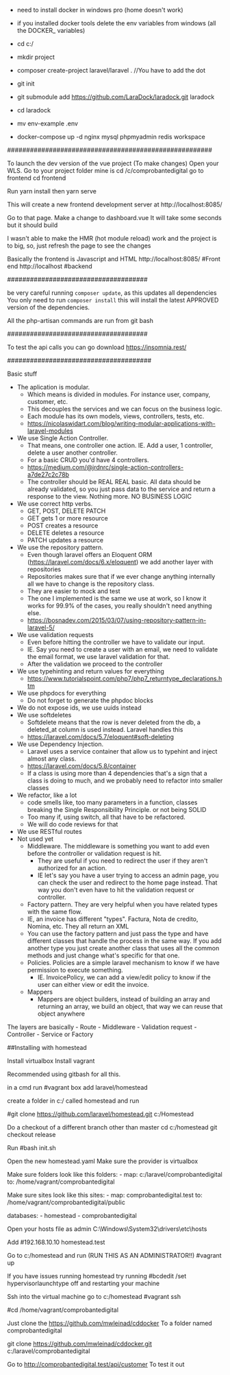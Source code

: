 - need to install docker in windows pro (home doesn't work)
- if you installed docker tools delete the env variables from windows (all the DOCKER_ variables)

- cd c:/
- mkdir project
- composer create-project laravel/laravel .       //You have to add the dot
- git init
- git submodule add https://github.com/LaraDock/laradock.git laradock
- cd laradock
- mv env-example .env
- docker-compose up -d nginx mysql phpmyadmin redis workspace 

######################################################

To launch the dev version of the vue project (To make changes) 
Open your WLS. Go to your project folder mine is
cd /c/comprobantedigital
go to frontend
cd frontend

Run 
yarn install
then
yarn serve

This will create a new frontend development server at
http://localhost:8085/

Go to that page.
Make a change to dashboard.vue
It will take some seconds but it should build

I wasn't able to make the HMR (hot module reload) work and the project is to big, so, just refresh the page to see the changes

Basically the frontend is Javascript and HTML 
http://localhost:8085/  #Front end
http://localhost #backend


#####################################

be very careful running `composer update`, as this updates all dependencies
You only need to run `composer install` this will install the latest APPROVED version of the dependencies.

All the php-artisan commands are run from git bash


#####################################

To test the api calls you can go download 
https://insomnia.rest/

######################################

Basic stuff
- The aplication is modular. 
	- Which means is divided in modules. For instance user, company, customer, etc. 
	- This decouples the services and we can focus on the business logic.
	- Each module has its own models, views, controllers, tests, etc.
	- https://nicolaswidart.com/blog/writing-modular-applications-with-laravel-modules
- We use Single Action Controller. 
	- That means, one controller one action. IE. Add a user, 1 controller, delete a user another controller. 
	- For a basic CRUD you'd have 4 controllers.
	- https://medium.com/@jrdnrc/single-action-controllers-a7de27c2c78b
	- The controller should be REAL REAL basic. All data should be already validated, so you just pass data to the service and return a response to the view. Nothing more. NO BUSINESS LOGIC
- We use correct http verbs.
	- GET, POST, DELETE PATCH
	- GET gets 1 or more resource
	- POST creates a resource
	- DELETE deletes a resource
	- PATCH updates a resource
- We use the repository pattern.
	- Even though laravel offers an Eloquent ORM (https://laravel.com/docs/6.x/eloquent) we add another layer with repositories
	- Repositories makes sure that if we ever change anything internally all we have to change is the repository class.
	- They are easier to mock and test 
	- The one I implemented is the same we use at work, so I know it works for 99.9% of the cases, you really shouldn't need anything else.
	- https://bosnadev.com/2015/03/07/using-repository-pattern-in-laravel-5/
- We use validation requests
	- Even before hitting the controller we have to validate our input. 
	- IE. Say you need to create a user with an email, we need to validate the email format, we use laravel validation for that.
	- After the validation we proceed to the controller
- We use typehinting and return values for everything
	- https://www.tutorialspoint.com/php7/php7_returntype_declarations.htm
- We use phpdocs for everything
	- Do not forget to generate the phpdoc blocks
- We do not expose ids, we use uuids instead
- We use softdeletes
	- Softdelete means that the row is never deleted from the db, a deleted_at column is used instead. Laravel handles this
	- https://laravel.com/docs/5.7/eloquent#soft-deleting
- We use Dependency Injection.
	- Laravel uses a service container that allow us to typehint and inject almost any class. 
	- https://laravel.com/docs/5.8/container
	- If a class is using more than 4 dependencies that's a sign that a class is doing to much, and we probably need to refactor into smaller classes
- We refactor, like a lot
	- code smells like, too many parameters in a function, classes breaking the Single Responsibility Principle. or not being SOLID
	- Too many if, using switch, all that have to be refactored.
	- We will do code reviews for that
- We use RESTful routes
- Not used yet
	- Middleware. The middleware is something you want to add even before the controller or validation request is hit. 
		- They are useful if you need to redirect the user if they aren't authorized for an action. 
		- IE let's say you have a user trying to access an admin page, you can check the user and redirect to the home page instead. That way you don't even have to hit the validation request or controller.
	- Factory pattern. They are very helpful when you have related types with the same flow.
	- IE, an invoice has different "types". Factura, Nota de credito, Nomina, etc. They all return an XML
	- You can use the factory pattern and just pass the type and have different classes that handle the process in the same way. If you add another type you just create another class that uses all the common methods and just change what's specific for that one.
	- Policies. Policies are a simple laravel mechanism to know if we have permission to execute something.
		- IE. InvoicePolicy, we can add a view/edit policy to know if the user can either view or edit the invoice.
	- Mappers
		- Mappers are object builders, instead of building an array and returning an array, we build an object, that way we can reuse that object anywhere


The layers are basically
	- Route
	- Middleware
	- Validation request
	- Controller
	- Service or Factory


##Installing with homestead

Install virtualbox
Install vagrant

Recommended using gitbash for all this.

in a cmd run
#vagrant box add laravel/homestead

create a folder in c:/ called homestead and run

#git clone https://github.com/laravel/homestead.git c:/Homestead

Do a checkout of a different branch other than master
cd c:/homestead
git checkout release

Run 
#bash init.sh

Open the new homestead.yaml
Make sure the provider is virtualbox

Make sure folders look like this
folders:
    - map: c:/laravel/comprobantedigital
      to: /home/vagrant/comprobantedigital

Make sure sites look like this
sites:
    - map: comprobantedigital.test
      to: /home/vagrant/comprobantedigital/public

databases:
    - homestead
    - comprobantedigital


Open your hosts file as admin
C:\Windows\System32\drivers\etc\hosts

Add
#192.168.10.10  homestead.test

Go to c:/homestead and run (RUN THIS AS AN ADMINISTRATOR!!)
#vagrant up

If you have issues running homestead try running
#bcdedit /set hypervisorlaunchtype off
and restarting your machine

Ssh into the virtual machine
go to c:/homestead
#vagrant ssh

#cd /home/vagrant/comprobantedigital

Just clone the 
https://github.com/mwleinad/cddocker
To a folder named comprobantedigital

git clone https://github.com/mwleinad/cddocker.git c:/laravel/comprobantedigital

Go to
http://comprobantedigital.test/api/customer 
To test it out
